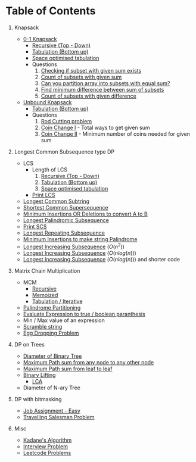 # Table of Contents
1. Knapsack
    - [0-1 Knapsack](./01_Knapsack/)
        - [Recursive (Top - Down)](./01_Knapsack/01_recursive_memoization.cpp)
        - [Tabulation (Bottom up)](./01_Knapsack/01_tabulation.cpp)
        - [Space optimised tabulation](./01_Knapsack/01_space_optimised.cpp)
        - Questions
            1. [Checking if subset with given sum exists](./01_Knapsack/subset_sum.cpp)
            2. [Count of subsets with given sum](./01_Knapsack/count_of_subset_sum.cpp)
            3. [Can you partition array into subsets with equal sum?](./01_Knapsack/equal_sum_partition.cpp)
            4. [Find minimum difference between sum of subsets](./01_Knapsack/minimum_subset_sum_difference.cpp)
            5. [Count of subsets with given difference](./01_Knapsack/count_subsets_given_difference.cpp)
    - [Unbound Knapsack](./unbounded_knapsack/)
        - [Tabulation (Bottom up)](./unbounded_knapsack/unbounded.cpp)
        - Questions
            1. [Rod Cutting problem](./unbounded_knapsack/rod_cutting_problem.cpp)
            2. [Coin Change I](./unbounded_knapsack/coin_change.cpp) - Total ways to get given sum
            3. [Coin Change II](./unbounded_knapsack/coin_change_2.cpp) - Minimum number of coins needed for given sum

2. Longest Common Subsequence type DP
    - LCS
        - Length of LCS
            1. [Recursive (Top - Down)](./LCS/LCS_recursive.cpp)
            2. [Tabulation (Bottom up)](./LCS/LCS_iterative.cpp)
            3. [Space optimised tabulation](./LCS/LCS_iterative_space.cpp)
        - [Print LCS](./LCS/LCS_print.cpp)
    - [Longest Common Subtring](./LCS/Longest_common_substring.cpp)
    - [Shortest Common Supersequence](./LCS/SCS.cpp)
    - [Minimum Insertions OR Deletions to convert A to B](./LCS/min_insert_delete.cpp)
    - [Longest Palindromic Subsequence](./LCS/LPS.cpp)
    - [Print SCS](./LCS/SCS_print.cpp)
    - [Longest Repeating Subsequence](./LCS/LRepeatingS.cpp)
    - [Minimum Insertions to make string Palindrome](./LCS/insert_palin.cpp)
    - [Longest Increasing Subsequence](./LCS/LIS.cpp) $(O(n^2))$
    - [Longest Increasing Subsequence](./LCS/LIS_efficient.cpp) $(O(n log(n)))$
    - [Longest Increasing Subsequence](./LCS/LIS_best.cpp) $(O(nlog(n)))$ and shorter code

3. Matrix Chain Multiplication
    - MCM
        - [Recursive](./MCM/MCM_recursive.cpp)
        - [Memoized](./MCM/MCM_memoized.cpp)
        - [Tabulation / Iterative](./MCM/MCM_iterative.cpp)
    - [Palindrome Partitioning](./MCM/palindrome_partitioning.cpp)
    - [Evaluate Expression to true / boolean paranthesis](./MCM/boolean_paranthesis.cpp)
    - Min / Max value of an expression
    - [Scramble string](./MCM/scrambled_string.cpp)
    - [Egg Dropping Problem](./MCM/egg_dropping_problem.cpp)

4. DP on Trees
    - [Diameter of Binary Tree](./dp_on_trees/diameter_of_tree.cpp)
    - [Maximum Path sum from any node to any other node](./dp_on_trees/maximum_path_sum.cpp)
    - [Maximum Path sum from leaf to leaf](./dp_on_trees/maximum_path_sum_from_leaf_to_leaf.cpp)
    - [Binary Lifting](./dp_on_trees/binary_lifting.cpp)
        - [LCA](./dp_on_trees/lca_using_binary_lifting.cpp)
    - Diameter of N-ary Tree

5. DP with bitmasking
    - [Job Assignment - Easy](./Bitmasking/JobAssignment.cpp)
    - [Travelling Salesman Problem](./Bitmasking/TSP.cpp)

6. Misc
    - [Kadane's Algorithm](./Kadane.cpp)
    - [Interview Problem](./interview_problem.cpp)
    - [Leetcode Problems](https://leetcode.com/discuss/general-discussion/458695/dynamic-programming-patterns#Minimum-(Maximum)-Path-to-Reach-a-Target)